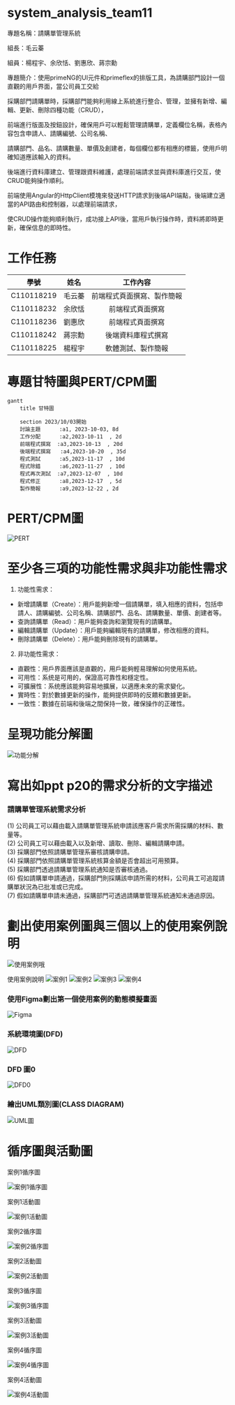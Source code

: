 # system_analysis_team11
專題名稱：請購單管理系統

組長：毛云蓁

組員：楊程宇、余欣恬、劉惠欣、蔣宗勳

專題簡介：使用primeNG的UI元件和primeflex的排版工具，為請購部門設計一個直觀的用戶界面，當公司員工交給

採購部門請購單時，採購部門能夠利用線上系統進行整合、管理，並擁有新增、編輯、更新、刪除四種功能（CRUD），

前端進行版面及按鈕設計，確保用戶可以輕鬆管理請購單，定義欄位名稱，表格內容包含申請人、請購編號、公司名稱、

請購部門、品名、請購數量、單價及創建者，每個欄位都有相應的標籤，使用戶明確知道應該輸入的資料。

後端進行資料庫建立、管理跟資料維護，處理前端請求並與資料庫進行交互，使CRUD能夠操作順利。

前端使用Angular的HttpClient模塊來發送HTTP請求到後端API端點，後端建立適當的API路由和控制器，以處理前端請求，

使CRUD操作能夠順利執行，成功接上API後，當用戶執行操作時，資料將即時更新，確保信息的即時性。

# 工作任務

| 學號 | 姓名 | 工作內容 |
|:-:| :-: | :-: |
| C110118219 | 毛云蓁 | 前端程式頁面撰寫、製作簡報 |
| C110118232 | 余欣恬 | 前端程式頁面撰寫 |
| C110118236 | 劉惠欣 | 前端程式頁面撰寫 |
| C110118242 | 蔣宗勳 | 後端資料庫程式撰寫|
| C110118225 | 楊程宇 | 軟體測試、製作簡報 |

# 專題甘特圖與PERT/CPM圖
```mermaid
gantt
    title 甘特圖

    section 2023/10/03開始
    討論主題      :a1, 2023-10-03, 8d
    工作分配      :a2,2023-10-11  , 2d
    前端程式撰寫  :a3,2023-10-13  , 20d
    後端程式撰寫   :a4,2023-10-20  , 35d
    程式測試      :a5,2023-11-17  , 10d
    程式除錯      :a6,2023-11-27  , 10d
    程式再次測試  :a7,2023-12-07  , 10d
    程式修正      :a8,2023-12-17  , 5d
    製作簡報      :a9,2023-12-22 , 2d
```

# PERT/CPM圖
![PERT](PERTCPM01.PNG "PERT")

# 至少各三項的功能性需求與非功能性需求
1. 功能性需求：
* 新增請購單（Create）：用戶能夠新增一個請購單，填入相應的資料，包括申請人、請購編號、公司名稱、請購部門、品名、請購數量、單價、創建者等。
* 查詢請購單（Read）：用戶能夠查詢和瀏覽現有的請購單。
* 編輯請購單（Update）：用戶能夠編輯現有的請購單，修改相應的資料。
* 刪除請購單（Delete）：用戶能夠刪除現有的請購單。

2. 非功能性需求：
* 直觀性：用戶界面應該是直觀的，用戶能夠輕易理解如何使用系統。
* 可用性：系统是可用的，保證高可靠性和穩定性。
* 可擴展性：系统應該能夠容易地擴展，以適應未來的需求變化。
* 實時性：對於數據更新的操作，能夠提供即時的反饋和數據更新。
* 一致性：數據在前端和後端之間保持一致，確保操作的正確性。

# 呈現功能分解圖
![功能分解](功能分解.png "功能分解")

# 寫出如ppt p20的需求分析的文字描述
### 請購單管理系統需求分析
(1) 公司員工可以藉由載入請購單管理系統申請該應客戶需求所需採購的材料、數量等。   
(2) 公司員工可以藉由載入以及新增、讀取、刪除、編輯請購申請。  
(3) 採購部門依照請購單管理系審核請購申請。   
(4) 採購部門依照請購單管理系統核算金額是否會超出可用預算。   
(5) 採購部門透過請購單管理系統通知是否審核通過。   
(6) 假如請購單申請通過，採購部門則採購該申請所需的材料，公司員工可追蹤請購單狀況為已批准或已完成。   
(7) 假如請購單申請未通過，採購部門可透過請購單管理系統通知未通過原因。   

# 劃出使用案例圖與三個以上的使用案例說明
![使用案例哦](使用案例哦.png "使用案例哦")

使用案例說明
![案例1](案例1.png "案例1")
![案例2](案例2.png "案例2")
![案例3](案例3.png "案例3")
![案例4](案例4.png "案例4")

### 使用Figma劃出第一個使用案例的動態模擬畫面
![Figma](Figma1.png "Figma")

### 系統環境圖(DFD)
![DFD](DFD.png "DFD")
### DFD 圖0
![DFD0](DFD0.png "DFD0")

### 繪出UML類別圖(CLASS DIAGRAM)
![UML圖](UML圖.png "UML圖")

# 循序圖與活動圖
案例1循序圖

![案例1循序圖](案例1循序圖.png "案例1循序圖")

案例1活動圖

![案例1活動圖](案例1活動圖.png "案例1活動圖")

案例2循序圖

![案例2循序圖](案例2循序圖.png "案例2循序圖")

案例2活動圖

![案例2活動圖](案例2活動圖.png "案例2活動圖")

案例3循序圖

![案例3循序圖](案例3循序圖.png "案例3循序圖")

案例3活動圖

![案例3活動圖](案例3活動圖.png "案例3活動圖")

案例4循序圖

![案例4循序圖](案例4循序圖.png "案例4循序圖")

案例4活動圖

![案例4活動圖](案例4活動圖.png "案例4活動圖")


